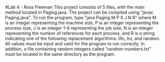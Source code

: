 #Lab 4 - Ross Freeman
This project consists of 5 files, with the main method located in Paging.java. The project can be compiled using "javac Paging.java". To run the program, type "java Paging M P S J N R" where M is an integer representing the machine size, P is an integer representing the process size, J is an integer 1-4 representing the job size, N is an integer representing the number of references for each process, and R is a string indicating one of the following replacement algorithms: lifo, lru, and random. All values must be input and valid for the program to run correctly. In addition, a file containing random integers called "random-numbers.txt" must be located in the same directory as the program.

